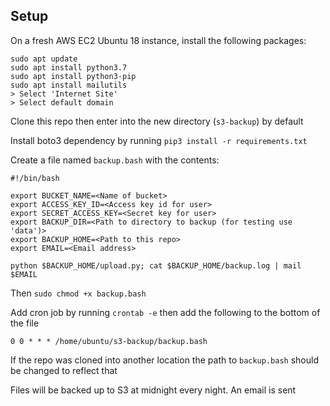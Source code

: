 ## Setup

On a fresh AWS EC2 Ubuntu 18 instance, install the following packages:

```
sudo apt update
sudo apt install python3.7
sudo apt install python3-pip
sudo apt install mailutils
> Select 'Internet Site'
> Select default domain
```

Clone this repo then enter into the new directory (```s3-backup```) by default

Install boto3 dependency by running ```pip3 install -r requirements.txt```

Create a file named ```backup.bash``` with the contents:

```
#!/bin/bash

export BUCKET_NAME=<Name of bucket>
export ACCESS_KEY_ID=<Access key id for user>
export SECRET_ACCESS_KEY=<Secret key for user>
export BACKUP_DIR=<Path to directory to backup (for testing use 'data')>
export BACKUP_HOME=<Path to this repo>
export EMAIL=<Email address>

python $BACKUP_HOME/upload.py; cat $BACKUP_HOME/backup.log | mail $EMAIL
```

Then ```sudo chmod +x backup.bash```

Add cron job by running ```crontab -e``` then add the following to the bottom of the file
```
0 0 * * * /home/ubuntu/s3-backup/backup.bash
```
If the repo was cloned into another location the path to ```backup.bash``` should be changed to reflect that

Files will be backed up to S3 at midnight every night. An email is sent
